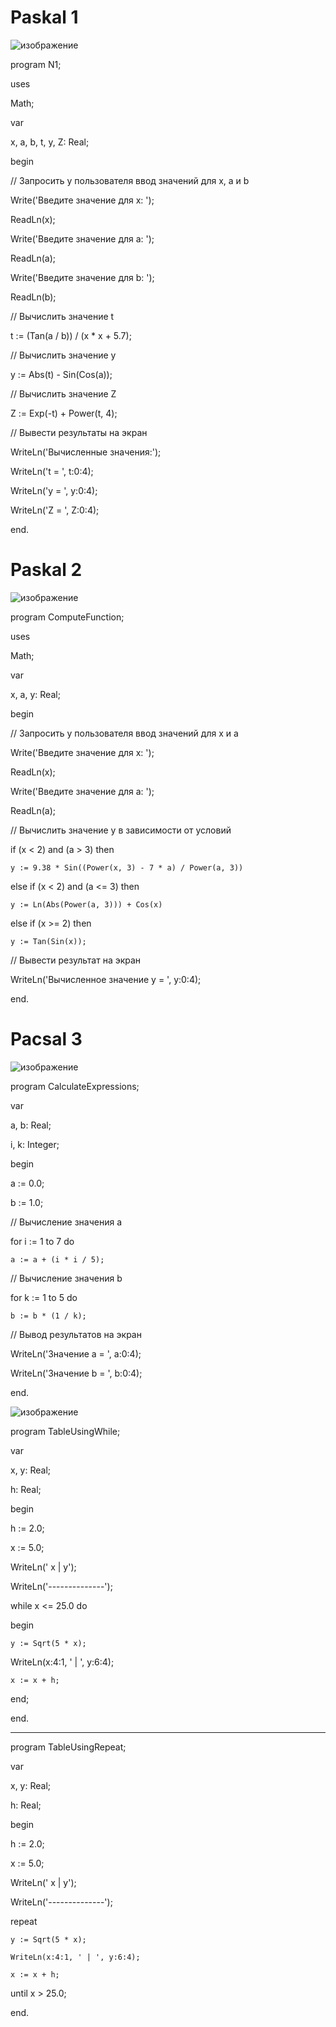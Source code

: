# Paskal 1
![изображение](https://github.com/Luxurys-Lukuchi/Paskal/assets/146846830/669bb722-2514-48fc-ab78-565341107461)

program N1;

uses
  
  Math;

var
  
  x, a, b, t, y, Z: Real;

begin

  // Запросить у пользователя ввод значений для x, a и b

  Write('Введите значение для x: ');
  
  ReadLn(x);
  
  Write('Введите значение для a: ');
  
  ReadLn(a);
  
  Write('Введите значение для b: ');
  
  ReadLn(b);

  // Вычислить значение t
  
  t := (Tan(a / b)) / (x * x + 5.7);

  // Вычислить значение y
  
  y := Abs(t) - Sin(Cos(a));

  // Вычислить значение Z
  
  Z := Exp(-t) + Power(t, 4);

  // Вывести результаты на экран
  
  WriteLn('Вычисленные значения:');
  
  WriteLn('t = ', t:0:4);
  
  WriteLn('y = ', y:0:4);
  
  WriteLn('Z = ', Z:0:4);

end.


# Paskal 2
![изображение](https://github.com/Luxurys-Lukuchi/Paskal/assets/146846830/d81c78f7-22c4-451a-af95-50ec59a6a2d6)


program ComputeFunction;

uses

  Math;

var
  
  x, a, y: Real;

begin
  
  // Запросить у пользователя ввод значений для x и a
  
  Write('Введите значение для x: ');
  
  ReadLn(x);
  
  Write('Введите значение для a: ');
  
  ReadLn(a);

  // Вычислить значение y в зависимости от условий
  
  if (x < 2) and (a > 3) then
  
    y := 9.38 * Sin((Power(x, 3) - 7 * a) / Power(a, 3))
  
  else if (x < 2) and (a <= 3) then
  
    y := Ln(Abs(Power(a, 3))) + Cos(x)
  
  else if (x >= 2) then
  
    y := Tan(Sin(x));

  // Вывести результат на экран
  
  WriteLn('Вычисленное значение y = ', y:0:4);

end.

# Pacsal 3
![изображение](https://github.com/Luxurys-Lukuchi/Paskal/assets/146846830/8407578e-7e0a-4d38-bd42-45a2ff377b6d)

program CalculateExpressions;

var

  a, b: Real;
  
  i, k: Integer;

begin
  
  a := 0.0;
  
  b := 1.0;

  // Вычисление значения a
  
  for i := 1 to 7 do
  
    a := a + (i * i / 5);

  // Вычисление значения b
  
  for k := 1 to 5 do
  
    b := b * (1 / k);

  // Вывод результатов на экран
  
  WriteLn('Значение a = ', a:0:4);
  
  WriteLn('Значение b = ', b:0:4);

end.

![изображение](https://github.com/Luxurys-Lukuchi/Paskal/assets/146846830/8bf0b740-3d8a-4408-8735-4d4ed9fd7e45)

program TableUsingWhile;

var
  
  x, y: Real;
  
  h: Real;

begin
  
  h := 2.0;
  
  x := 5.0;

  WriteLn(' x    |    y');
  
  WriteLn('--------------');
  
  
  while x <= 25.0 do
  
  begin
  
    y := Sqrt(5 * x);
    
  WriteLn(x:4:1, ' | ', y:6:4);
  
    x := x + h;
  
  end;

end.

-------------------------------

program TableUsingRepeat;

var
  
  x, y: Real;
  
  h: Real;

begin
  
  h := 2.0;
  
  x := 5.0;

  
  WriteLn(' x    |    y');
  
  WriteLn('--------------');
  
  repeat
  
    y := Sqrt(5 * x);
    
    WriteLn(x:4:1, ' | ', y:6:4);
    
    x := x + h;
  
  until x > 25.0;

end.
